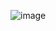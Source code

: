 ![image](https://github.com/companyakis/flutter-bootcamp-2024/assets/77589867/fb6b295a-f3c4-48fe-be1e-2739c1bc9776)
